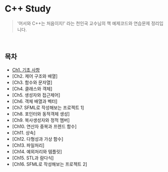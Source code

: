 # C++ Study

> '어서와 C++는 처음이지!' 라는 천인국 교수님의 책 예제코드와 연습문제 정리입니다.

<br>

## 목차

- [Ch1. 기초 사항](https://github.com/ningpop/C-plus-plus-Study/tree/master/ch1)
- [Ch2. 제어 구조와 배열]
- [Ch3. 함수와 문자열]
- [Ch4. 클래스와 객체]
- [Ch5. 생성자와 접근제어]
- [Ch6. 객체 배열과 벡터]
- [Ch7. SFML로 작성해보는 프로젝트 1]
- [Ch8. 포인터와 동적객체 생성]
- [Ch9. 복사생성자와 정적 멤버]
- [Ch10. 연산자 중복과 프렌드 함수]
- [Ch11. 상속]
- [Ch12. 다형성과 가상 함수]
- [Ch13. 파일처리]
- [Ch14. 예외처리와 템플릿]
- [Ch15. STL과 람다식]
- [Ch16. SFML로 작성해보는 프로젝트 2]